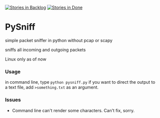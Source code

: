 [![Stories in Backlog](https://badge.waffle.io/SYZYGY-DEV333/pysniff.svg?label=backlog&title=Unresolved)](http://waffle.io/SYZYGY-DEV333/pysniff) [![Stories in Done](https://badge.waffle.io/SYZYGY-DEV333/pysniff.svg?label=done&title=Resolved)](http://waffle.io/SYZYGY-DEV333/pysniff)

# PySniff

simple packet sniffer in python without pcap or scapy

sniffs all incoming  and outgoing packets

Linux only as of now
### Usage
in command line, type `python pysniff.py`
if you want to direct the output to a text file, add `>something.txt` as an argument.
### Issues
- Command line can't render some characters. Can't fix, sorry.
